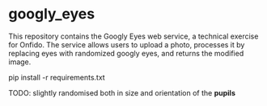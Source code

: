 # googly_eyes
This repository contains the Googly Eyes web service, a technical exercise for Onfido. The service allows users to upload a photo, processes it by replacing eyes with randomized googly eyes, and returns the modified image.


pip install -r requirements.txt

TODO: slightly randomised both in size and orientation of the **pupils**
